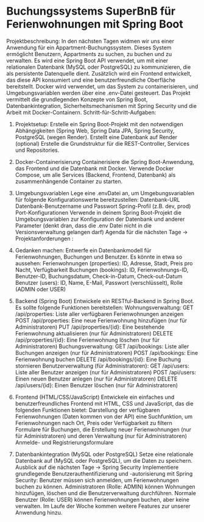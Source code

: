 # Buchungssystems SuperBnB für Ferienwohnungen mit Spring Boot

Projektbeschreibung:
In den nächsten Tagen widmen wir uns einer Anwendung für ein Appartment-Buchungssystem.
Dieses System ermöglicht Benutzern, Appartments zu suchen, zu buchen und zu verwalten. Es wird eine Spring Boot API verwendet, um mit einer relationalen Datenbank (MySQL oder PostgreSQL) zu kommunizieren, die als persistente Datenquelle dient. Zusätzlich wird ein Frontend entwickelt, das diese API konsumiert und eine benutzerfreundliche Oberfläche bereitstellt. Docker wird verwendet, um das System zu containerisieren, und Umgebungsvariablen werden über eine .env-Datei gesteuert.
Das Projekt vermittelt die grundlegenden Konzepte von Spring Boot, Datenbankintegration, Sicherheitsmechanismen mit Spring Security und die Arbeit mit Docker-Containern.
Schritt-für-Schritt-Aufgaben:

1. Projektsetup:
   Erstelle ein Spring Boot-Projekt mit den notwendigen Abhängigkeiten (Spring Web, Spring Data JPA, Spring Security, PostgreSQL (wegen Render).
   Erstellt eine Datenbank auf Render (optional)
   Erstelle die Grundstruktur für die REST-Controller, Services und Repositories.

2. Docker-Containerisierung
   Containerisiere die Spring Boot-Anwendung, das Frontend und die Datenbank mit Docker.
   Verwende Docker Compose, um alle Services (Backend, Frontend, Datenbank) als zusammenhängende Container zu starten.

3. Umgebungsvariablen
   Lege eine .envDatei an, um Umgebungsvariablen für folgende Konfigurationswerte bereitzustellen:
   Datenbank-URL
   Datenbank-Benutzername und Passwort
   Spring-Profil (z.B. dev, prod)
   Port-Konfigurationen
   Verwende in deinem Spring Boot-Projekt die Umgebungsvariablen zur Konfiguration der Datenbank und anderer Parameter (denkt dran, dass die .env Datei nicht in die Versionsverwaltung gelangen darf)
   Agenda für die nächsten Tage → Projektanforderungen :

0. Gedanken machen:
   Entwerfe ein Datenbankmodell für Ferienwohnungen, Buchungen und Benutzer. Es könnte in etwa so aussehen:
   Ferienwohnungen (properties): ID, Adresse, Stadt, Preis pro Nacht, Verfügbarkeit
   Buchungen (bookings): ID, Ferienwohnungs-ID, Benutzer-ID, Buchungsdatum, Check-in-Datum, Check-out-Datum
   Benutzer (users): ID, Name, E-Mail, Passwort (verschlüsselt), Rolle (ADMIN oder USER)

1. Backend (Spring Boot)
   Entwickele ein RESTful-Backend in Spring Boot. Es sollte folgende Funktionen bereitstellen:
   Wohnungsverwaltung:
   GET /api/properties: Liste aller verfügbaren Ferienwohnungen anzeigen
   POST /api/properties: Eine neue Ferienwohnung hinzufügen (nur für Administratoren)
   PUT /api/properties/{id}: Eine bestehende Ferienwohnung aktualisieren (nur für Administratoren)
   DELETE /api/properties/{id}: Eine Ferienwohnung löschen (nur für Administratoren)
   Buchungsverwaltung:
   GET /api/bookings: Liste aller Buchungen anzeigen (nur für Administratoren)
   POST /api/bookings: Eine Ferienwohnung buchen
   DELETE /api/bookings/{id}: Eine Buchung stornieren
   Benutzerverwaltung (für Administratoren):
   GET /api/users: Liste aller Benutzer anzeigen (nur für Administratoren)
   POST /api/users: Einen neuen Benutzer anlegen (nur für Administratoren)
   DELETE /api/users/{id}: Einen Benutzer löschen (nur für Administratoren)

2. Frontend (HTML/CSS/JavaScript)
   Entwickele ein einfaches und benutzerfreundliches Frontend mit HTML, CSS und JavaScript, das die folgenden Funktionen bietet:
   Darstellung der verfügbaren Ferienwohnungen (Daten kommen von der API)
   eine Suchfunktion, um Ferienwohnungen nach Ort, Preis oder Verfügbarkeit zu filtern
   Formulare für Buchungen, die Erstellung neuer Ferienwohnungen (nur für Administratoren) und deren Verwaltung (nur für Administratoren)
   Anmelde- und Registrierungsformulare

3. Datenbankintegration (MySQL oder PostgreSQL)
   Setze eine relationale Datenbank auf (MySQL oder PostgreSQL), um die Daten zu speichern.
   Ausblick auf die nächsten Tage → Spring Security
   Implementiere grundlegende Benutzerauthentifizierung und -autorisierung mit Spring Security:
   Benutzer müssen sich anmelden, um Ferienwohnungen buchen zu können.
   Administratoren (Rolle: ADMIN) können Wohnungen hinzufügen, löschen und die Benutzerverwaltung durchführen.
   Normale Benutzer (Rolle: USER) können Ferienwohnungen buchen, aber keine verwalten.
   Im Laufe der Woche kommen weitere Features zur unserer Anwendung hinzu.
   
